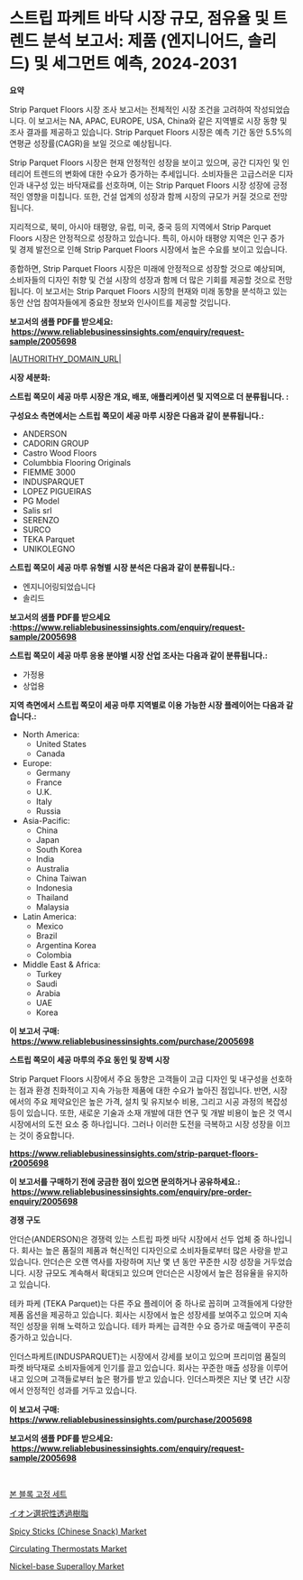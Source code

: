 <p><h1>스트립 파케트 바닥 시장 규모, 점유율 및 트렌드 분석 보고서: 제품 (엔지니어드, 솔리드) 및 세그먼트 예측, 2024-2031</h1></p><p><strong>요약</strong></p>
<p><p>Strip Parquet Floors 시장 조사 보고서는 전체적인 시장 조건을 고려하여 작성되었습니다. 이 보고서는 NA, APAC, EUROPE, USA, China와 같은 지역별로 시장 동향 및 조사 결과를 제공하고 있습니다. Strip Parquet Floors 시장은 예측 기간 동안 5.5%의 연평균 성장률(CAGR)을 보일 것으로 예상됩니다.</p><p>Strip Parquet Floors 시장은 현재 안정적인 성장을 보이고 있으며, 공간 디자인 및 인테리어 트렌드의 변화에 대한 수요가 증가하는 추세입니다. 소비자들은 고급스러운 디자인과 내구성 있는 바닥재료를 선호하며, 이는 Strip Parquet Floors 시장 성장에 긍정적인 영향을 미칩니다. 또한, 건설 업계의 성장과 함께 시장의 규모가 커질 것으로 전망됩니다.</p><p>지리적으로, 북미, 아시아 태평양, 유럽, 미국, 중국 등의 지역에서 Strip Parquet Floors 시장은 안정적으로 성장하고 있습니다. 특히, 아시아 태평양 지역은 인구 증가 및 경제 발전으로 인해 Strip Parquet Floors 시장에서 높은 수요를 보이고 있습니다.</p><p>종합하면, Strip Parquet Floors 시장은 미래에 안정적으로 성장할 것으로 예상되며, 소비자들의 디자인 취향 및 건설 시장의 성장과 함께 더 많은 기회를 제공할 것으로 전망됩니다. 이 보고서는 Strip Parquet Floors 시장의 현재와 미래 동향을 분석하고 있는 동안 산업 참여자들에게 중요한 정보와 인사이트를 제공할 것입니다.</p></p>
<p><strong>보고서의 샘플 PDF를 받으세요: &nbsp;<a href="https://www.reliablebusinessinsights.com/enquiry/request-sample/2005698">https://www.reliablebusinessinsights.com/enquiry/request-sample/2005698</a></strong></p>
<p><a href="|AUTHORITHY_DOMAIN_URL|">|AUTHORITHY_DOMAIN_URL|</a></p>
<p><strong>시장 세분화:</strong></p>
<p><strong> 스트립 쪽모이 세공 마루 시장은 개요, 배포, 애플리케이션 및 지역으로 더 분류됩니다. :</strong></p>
<p><strong>구성요소 측면에서는 스트립 쪽모이 세공 마루 시장은 다음과 같이 분류됩니다.:</strong></p>
<p><ul><li>ANDERSON</li><li>CADORIN GROUP</li><li>Castro Wood Floors</li><li>Columbbia Flooring Originals</li><li>FIEMME 3000</li><li>INDUSPARQUET</li><li>LOPEZ PIGUEIRAS</li><li>PG Model</li><li>Salis srl</li><li>SERENZO</li><li>SURCO</li><li>TEKA Parquet</li><li>UNIKOLEGNO</li></ul></p>
<p><strong> 스트립 쪽모이 세공 마루 유형별 시장 분석은 다음과 같이 분류됩니다.:</strong></p>
<p><ul><li>엔지니어링되었습니다</li><li>솔리드</li></ul></p>
<p><strong>보고서의 샘플 PDF를 받으세요 :<a href="https://www.reliablebusinessinsights.com/enquiry/request-sample/2005698">https://www.reliablebusinessinsights.com/enquiry/request-sample/2005698</a></strong></p>
<p><strong> 스트립 쪽모이 세공 마루 응용 분야별 시장 산업 조사는 다음과 같이 분류됩니다.:</strong></p>
<p><ul><li>가정용</li><li>상업용</li></ul></p>
<p><strong>지역 측면에서 스트립 쪽모이 세공 마루 지역별로 이용 가능한 시장 플레이어는 다음과 같습니다.:</strong></p>
<p><ul>
    <li>
        North America:
        <ul>
            <li>United States</li>
            <li>Canada</li>
        </ul>
    </li>
    <li>
        Europe:
        <ul>
            <li>Germany</li>
            <li>France</li>
            <li>U.K.</li>
            <li>Italy</li>
            <li>Russia</li>
        </ul>
    </li>
    <li>
        Asia-Pacific:
        <ul>
            <li>China</li>
            <li>Japan</li>
            <li>South Korea</li>
            <li>India</li>
            <li>Australia</li>
            <li>China Taiwan</li>
            <li>Indonesia</li>
            <li>Thailand</li>
            <li>Malaysia</li>
        </ul>
    </li>
    <li>
        Latin America:
        <ul>
            <li>Mexico</li>
            <li>Brazil</li>
            <li>Argentina Korea</li>
            <li>Colombia</li>
        </ul>
    </li>
    <li>
        Middle East & Africa:
        <ul>
            <li>Turkey</li>
            <li>Saudi</li>
            <li>Arabia</li>
            <li>UAE</li>
            <li>Korea</li>
        </ul>
    </li>
    </ul></p>
<p><strong>이 보고서 구매: &nbsp;<a href="https://www.reliablebusinessinsights.com/purchase/2005698">https://www.reliablebusinessinsights.com/purchase/2005698</a></strong></p>
<p><strong>스트립 쪽모이 세공 마루의 주요 동인 및 장벽 시장</strong></p>
<p><p>Strip Parquet Floors 시장에서 주요 동향은 고객들이 고급 디자인 및 내구성을 선호하는 점과 환경 친화적이고 지속 가능한 제품에 대한 수요가 높아진 점입니다. 반면, 시장에서의 주요 제약요인은 높은 가격, 설치 및 유지보수 비용, 그리고 시공 과정의 복잡성 등이 있습니다. 또한, 새로운 기술과 소재 개발에 대한 연구 및 개발 비용이 높은 것 역시 시장에서의 도전 요소 중 하나입니다. 그러나 이러한 도전을 극복하고 시장 성장을 이끄는 것이 중요합니다.</p></p>
<p><strong><a href="https://www.reliablebusinessinsights.com/strip-parquet-floors-r2005698">https://www.reliablebusinessinsights.com/strip-parquet-floors-r2005698</a></strong></p>
<p><strong>이 보고서를 구매하기 전에 궁금한 점이 있으면 문의하거나 공유하세요.: &nbsp;<a href="https://www.reliablebusinessinsights.com/enquiry/pre-order-enquiry/2005698">https://www.reliablebusinessinsights.com/enquiry/pre-order-enquiry/2005698</a></strong></p>
<p><strong>경쟁 구도</strong></p>
<p><p>안더슨(ANDERSON)은 경쟁력 있는 스트립 파켓 바닥 시장에서 선두 업체 중 하나입니다. 회사는 높은 품질의 제품과 혁신적인 디자인으로 소비자들로부터 많은 사랑을 받고 있습니다. 안더슨은 오랜 역사를 자랑하며 지난 몇 년 동안 꾸준한 시장 성장을 거두었습니다. 시장 규모도 계속해서 확대되고 있으며 안더슨은 시장에서 높은 점유율을 유지하고 있습니다.</p><p>테카 파케 (TEKA Parquet)는 다른 주요 플레이어 중 하나로 꼽히며 고객들에게 다양한 제품 옵션을 제공하고 있습니다. 회사는 시장에서 높은 성장세를 보여주고 있으며 지속적인 성장을 위해 노력하고 있습니다. 테카 파케는 급격한 수요 증가로 매출액이 꾸준히 증가하고 있습니다.</p><p>인더스파케트(INDUSPARQUET)는 시장에서 강세를 보이고 있으며 프리미엄 품질의 파켓 바닥재로 소비자들에게 인기를 끌고 있습니다. 회사는 꾸준한 매출 성장을 이루어내고 있으며 고객들로부터 높은 평가를 받고 있습니다. 인더스파켓은 지난 몇 년간 시장에서 안정적인 성과를 거두고 있습니다.</p></p>
<p><strong>이 보고서 구매: &nbsp; <a href="https://www.reliablebusinessinsights.com/purchase/2005698">https://www.reliablebusinessinsights.com/purchase/2005698</a></strong></p>
<p><strong>보고서의 샘플 PDF를 받으세요: &nbsp;<a href="https://www.reliablebusinessinsights.com/enquiry/request-sample/2005698">https://www.reliablebusinessinsights.com/enquiry/request-sample/2005698</a></strong><strong></strong></p>
<p>&nbsp;</p>
<p><p><a href="https://medium.com/@salennagilmor1/%EA%B3%A8-%EB%B8%94%EB%A1%9D-%EA%B3%A0%EC%A0%95-%EC%84%B8%ED%8A%B8-%EC%8B%9C%EC%9E%A5-%EC%A0%90%EC%9C%A0%EC%9C%A8-%EB%B0%8F-%EC%8B%9C%EC%9E%A5-%EB%B6%84%EC%84%9D-%EC%84%B1%EC%9E%A5-%EC%B6%94%EC%9D%B4-%EB%B0%8F-2024%EB%85%84%EB%B6%80%ED%84%B0-2031%EB%85%84%EA%B9%8C%EC%A7%80%EC%9D%98-%EC%98%88%EC%B8%A1-88966beadba2">본 블록 고정 세트</a></p><p><a href="https://github.com/TerrellConn/Market-Research-Report-List-1/blob/main/1803576117620.md">イオン選択性透過樹脂</a></p><p><a href="https://issuu.com/reportprime-2/docs/spicy-sticks-chinese-snack-market-size-2030.pptx">Spicy Sticks (Chinese Snack) Market</a></p><p><a href="https://github.com/ayamgoreng5458/Market-Research-Report-List-1/blob/main/circulating-thermostats-market.md">Circulating Thermostats Market</a></p><p><a href="https://github.com/nigngrjl95/Market-Research-Report-List-1/blob/main/nickel-base-superalloy-market.md">Nickel-base Superalloy Market</a></p></p>